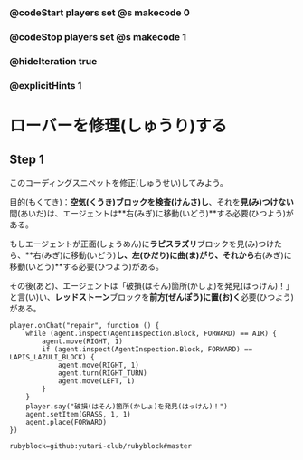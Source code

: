 ### @codeStart players set @s makecode 0
### @codeStop players set @s makecode 1

### @hideIteration true 
### @explicitHints 1


# ローバーを修理(しゅうり)する
<!-- # Repair the Rover  -->

## Step 1
このコーディングスニペットを修正(しゅうせい)してみよう。<br>

目的(もくてき)：**空気(くうき)**ブロックを**検査(けんさ)し**、それを**見(み)つけない**間(あいだ)は、エージェントは**右(みぎ)に移動(いどう)**する必要(ひつよう)がある。<br>

もしエージェントが正面(しょうめん)に**ラピスラズリ**ブロックを見(み)つけたら、**右(みぎ)に移動(いどう)**し、**左(ひだり)に曲(ま)がり**、それから**右(みぎ)に移動(いどう)**する必要(ひつよう)がある。<br>

その後(あと)、エージェントは「破損(はそん)箇所(かしょ)を発見(はっけん)！」と言(い)い、**レッドストーン**ブロックを**前方(ぜんぽう)**に**置(お)く**必要(ひつよう)がある。

<!-- Fix this coding snippet. Here is the objective: while **inspecting** for a block of **air** and **not** finding it, the Agent needs to **move right**. If the Agent finds the block of **lapis lazuli** **in front**, it needs to **move right**, **turn left**, then **move right**. After that the Agent needs to say, "Found the break!" and **place a block of redstone forward**. -->



```template
player.onChat("repair", function () {
    while (agent.inspect(AgentInspection.Block, FORWARD) == AIR) {
        agent.move(RIGHT, 1)
        if (agent.inspect(AgentInspection.Block, FORWARD) == LAPIS_LAZULI_BLOCK) {
            agent.move(RIGHT, 1)
            agent.turn(RIGHT_TURN)
            agent.move(LEFT, 1)
        }
    }
    player.say("破損(はそん)箇所(かしょ)を発見(はっけん)！")
    agent.setItem(GRASS, 1, 1)
    agent.place(FORWARD)
})
```
```package
rubyblock=github:yutari-club/rubyblock#master
```